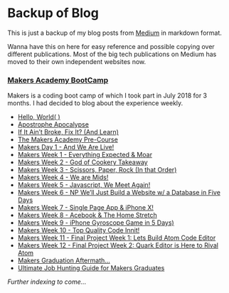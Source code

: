 # Backup of Blog

This is just a backup of my blog posts from [Medium](https://www.medium.com/@pyan) in markdown format.

Wanna have this on here for easy reference and possible copying over different publications. Most of the big tech publications on Medium has moved to their own independent websites now.

### [Makers Academy BootCamp](https://makers.tech/)

Makers is a coding boot camp of which I took part in July 2018 for 3 months. I had decided to blog about the experience weekly.

- [Hello, World( )](https://medium.com/@pyan/hello-world-5e35a3f7c1e8)
- [Apostrophe Apocalypse](https://medium.com/@pyan/apostrophe-apocalypse-b375158e6b41)
- [If It Ain’t Broke, Fix It? (And Learn)](https://medium.com/@pyan/if-it-aint-broke-fix-it-and-learn-2fb7f2040217)
- [The Makers Academy Pre-Course](https://medium.com/@pyan/the-maker-academy-pre-course-94a9b81bfe8b)
- [Makers Day 1 - And We Are Live!](https://medium.com/@pyan/day-one-makers-academy-and-were-live-4e290ec8ea4e)
- [Makers Week 1 - Everything Expected & Moar](https://medium.com/@pyan/makers-week-one-everything-expected-moar-495c24b3e519)
- [Makers Week 2 - God of Cookery Takeaway](https://blog.makersacademy.com/makers-week-two-god-of-cookery-takeaway-6a8b4066fe4)
- [Makers Week 3 - Scissors, Paper, Rock (In that Order)](https://medium.com/@pyan/scissors-paper-rock-b318f8e45d0c)
- [Makers Week 4 - We are Mids!](https://blog.makersacademy.com/makers-week-four-we-are-mids-1c6ad7e81a91)
- [Makers Week 5 - Javascript, We Meet Again!](https://medium.com/@pyan/makers-week-five-javascript-we-meet-again-4c2e4b6098a1)
- [Makers Week 6 - NP We’ll Just Build a Website w/ a Database in Five Days](https://blog.makersacademy.com/makers-week-six-ok-lets-build-a-website-with-a-database-in-five-days-ff3c99ac9035)
- [Makers Week 7 - Single Page App & iPhone X!](https://blog.makersacademy.com/makers-week-seven-single-page-app-iphone-x-1a18b1cb0c88)
- [Makers Week 8 - Acebook & The Home Stretch](https://blog.makersacademy.com/makes-week-eight-acebook-the-home-stretch-8967933fdb16)
- [Makers Week 9 - iPhone Gyroscope Game in 5 Days)](https://blog.makersacademy.com/makers-week-nine-we-built-an-iphone-game-in-5-days-with-no-prior-knowledge-7074937e34c5)
- [Makers Week 10 - Top Quality Code Innit!](https://medium.com/@pyan/makers-week-ten-top-quality-code-innit-c87252b59696)
- [Makers Week 11 - Final Project Week 1: Lets Build Atom Code Editor](https://medium.com/@pyan/makers-week-eleven-final-project-lets-try-2-build-atom-cc04c272426a?source=your_stories_page---------------------------)
- [Makers Week 12 - Final Project Week 2: Quark Editor is Here to Rival Atom](https://medium.com/@pyan/scissors-paper-rock-b318f8e45d0c)
- [Makers Graduation Aftermath...](https://blog.makersacademy.com/makers-aftermath-28e8af1e5548)
- [Ultimate Job Hunting Guide for Makers Graduates](https://blog.makersacademy.com/ultimate-job-hunting-guide-for-makers-graduates-d2433deb5618)

_Further indexing to come..._